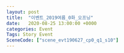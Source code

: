 ```yaml
---
layout: post
title:  "이벤트_2019여름_0화_오프닝"
date:   2020-08-25 13:00:00 +0000
categories: Event
Tags: Story Event
SceneCode: ["scene_evt190627_cp0_q1_s10"]
---
```

